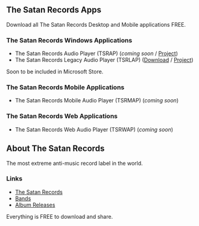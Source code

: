 ## The Satan Records Apps

Download all The Satan Records Desktop and Mobile applications FREE.

### The Satan Records Windows Applications

- The Satan Records Audio Player (TSRAP) (_coming soon_ / [Project](https://github.com/TheSatanRecords/The-Satan-Records-Audio-Player))
- The Satan Records Legacy Audio Player (TSRLAP) ([Download](https://github.com/TheSatanRecords/The-Satan-Records-Legacy-Audio-Player/releases/download/1.0.0/TheSatanRecordsLegacyAudioPlayer.zip) / [Project](https://github.com/TheSatanRecords/The-Satan-Records-Legacy-Audio-Player))

Soon to be included in Microsoft Store.

### The Satan Records Mobile Applications

- The Satan Records Mobile Audio Player (TSRMAP) (_coming soon_)

### The Satan Records Web Applications

- The Satan Records Web Audio Player (TSRWAP) (_coming soon_)

## About The Satan Records

The most extreme anti-music record label in the world.

### Links

- [The Satan Records](https://www.thesatan.com)
- [Bands](https://www.thesatan.com/bands)
- [Album Releases](https://www.thesatan.com/releases)

Everything is FREE to download and share.

